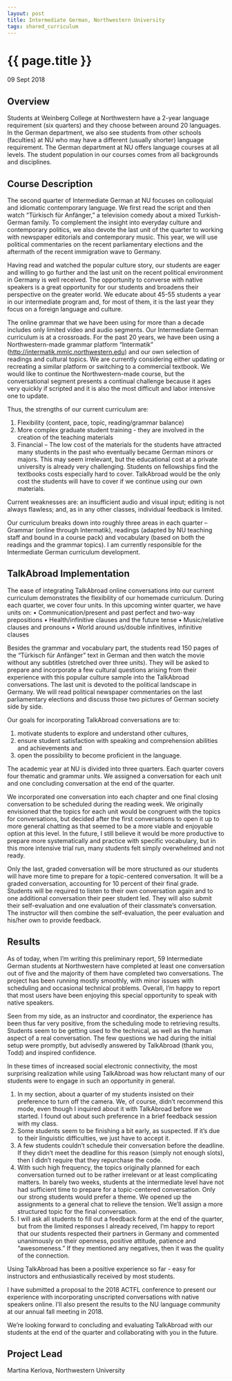 ```yaml
---
layout: post
title: Intermediate German, Northwestern University
tags: shared_curriculum
---
```


# {{ page.title }}

09 Sept 2018

## Overview 
Students at Weinberg College at Northwestern have a 2-year language requirement (six quarters) and they choose between around 20 languages. In the German department, we also see students from other schools (faculties) at NU who may have a different (usually shorter) language requirement. The German department at NU offers language courses at all levels. The student population in our courses comes from all backgrounds and disciplines.  

## Course Description
The second quarter of Intermediate German at NU focuses on colloquial and idiomatic contemporary language. We first read the script and then watch “Türkisch für Anfänger,” a television comedy about a mixed Turkish-German family. To complement the insight into everyday culture and contemporary politics, we also devote the last unit of the quarter to working with newspaper editorials and contemporary music. This year, we will use political commentaries on the recent parliamentary elections and the aftermath of the recent immigration wave to Germany. 

Having read and watched the popular culture story, our students are eager and willing to go further and the last unit on the recent political environment in Germany is well received. The opportunity to converse with native speakers is a great opportunity for our students and broadens their perspective on the greater world. We educate about 45-55 students a year in our intermediate program and, for most of them, it is the last year they focus on a foreign language and culture. 

The online grammar that we have been using for more than a decade includes only limited video and audio segments. Our Intermediate German curriculum is at a crossroads. For the past 20 years, we have been using a Northwestern-made grammar platform “Intermatik” (http://intermatik.mmlc.northwestern.edu) and our own selection of readings and cultural topics. We are currently considering either updating or recreating a similar platform or switching to a commercial textbook. We would like to continue the Northwestern-made course, but the conversational segment presents a continual challenge because it ages very quickly if scripted and it is also the most difficult and labor intensive one to update.

Thus, the strengths of our current curriculum are:
1. Flexibility (content, pace, topic, reading/grammar balance)
2. More complex graduate student training - they are involved in the creation of the teaching materials
3. Financial – The low cost of the materials for the students have attracted many students in the past who eventually became German minors or majors. This may seem irrelevant, but the educational cost at a private university is already very challenging. Students on fellowships find the textbooks costs especially hard to cover. TalkAbroad would be the only cost the students will have to cover if we continue using our own materials.

Current weaknesses are: an insufficient audio and visual input; editing is not always flawless; and, as in any other classes, individual feedback is limited.  

Our curriculum breaks down into roughly three areas in each quarter – Grammar (online through Intermatik), readings (adapted by NU teaching staff and bound in a course pack) and vocabulary (based on both the readings and the grammar topics). I am currently responsible for the Intermediate German curriculum development. 

## TalkAbroad Implementation
The ease of integrating TalkAbroad online conversations into our current curriculum demonstrates the flexibility of our homemade curriculum. During each quarter, we cover four units. In this upcoming winter quarter, we have units on:
• Communication/present and past perfect and two-way prepositions
• Health/infinitive clauses and the future tense
• Music/relative clauses and pronouns
• World around us/double infinitives, infinitive clauses

Besides the grammar and vocabulary part, the students read 150 pages of the “Türkisch für Anfänger” text in German and then watch the movie without any subtitles (stretched over three units). They will be asked to prepare and incorporate a few cultural questions arising from their experience with this popular culture sample into the TalkAbroad conversations. The last unit is devoted to the political landscape in Germany. We will read political newspaper commentaries on the last parliamentary elections and discuss those two pictures of German society side by side.

Our goals for incorporating TalkAbroad conversations are to: 
1. motivate students to explore and understand other cultures, 
2. ensure student satisfaction with speaking and comprehension abilities and achievements and  
3. open the possibility to become proficient in the language.

The academic year at NU is divided into three quarters. Each quarter covers four thematic and grammar units. We assigned a conversation for each unit and one concluding conversation at the end of the quarter. 

We incorporated one conversation into each chapter and one final closing conversation to be scheduled during the reading week. We originally envisioned that the topics for each unit would be congruent with the topics for conversations, but decided after the first conversations to open it up to more general chatting as that seemed to be a more viable and enjoyable option at this level. In the future, I still believe it would be more productive to prepare more systematically and practice with specific vocabulary, but in this more intensive trial run, many students felt simply overwhelmed and not ready. 

Only the last, graded conversation will be more structured as our students will have more time to prepare for a topic-centered conversation. It will be a graded conversation, accounting for 10 percent of their final grade. Students will be required to listen to their own conversation again and to one additional conversation their peer student led. They will also submit their self-evaluation and one evaluation of their classmate’s conversation. The instructor will then combine the self-evaluation, the peer evaluation and his/her own to provide feedback.

## Results
As of today, when I’m writing this preliminary report, 59 Intermediate German students at Northwestern have completed at least one conversation out of five and the majority of them have completed two conversations. The project has been running mostly smoothly, with minor issues with scheduling and occasional technical problems. Overall, I’m happy to report that most users have been enjoying this special opportunity to speak with native speakers. 

Seen from my side, as an instructor and coordinator, the experience has been thus far very positive, from the scheduling mode to retrieving results. Students seem to be getting used to the technical, as well as the human aspect of a real conversation. The few questions we had during the initial setup were promptly, but advisedly answered by TalkAbroad (thank you, Todd) and inspired confidence.

In these times of increased social electronic connectivity, the most surprising realization while using TalkAbroad was how reluctant many of our students were to engage in such an opportunity in general.  
1. In my section, about a quarter of my students insisted on their preference to turn off the camera. We, of course, didn’t recommend this mode, even though I inquired about it with TalkAbroad before we started. I found out about such preference in a brief feedback session with my class.
2. Some students seem to be finishing a bit early, as suspected. If it’s due to their linguistic difficulties, we just have to accept it.
3. A few students couldn’t schedule their conversation before the deadline. If they didn’t meet the deadline for this reason (simply not enough slots), then I didn’t require that they repurchase the code.
4. With such high frequency, the topics originally planned for each conversation turned out to be rather irrelevant or at least complicating matters. In barely two weeks, students at the intermediate level have not had sufficient time to prepare for a topic-centered conversation. Only our strong students would prefer a theme. We opened up the assignments to a general chat to relieve the tension. We’ll assign a more structured topic for the final conversation.  
5. I will ask all students to fill out a feedback form at the end of the quarter, but from the limited responses I already received, I’m happy to report that our students respected their partners in Germany and commented unanimously on their openness, positive attitude, patience and “awesomeness.” If they mentioned any negatives, then it was the quality of the connection.

Using TalkAbroad has been a positive experience so far - easy for instructors and enthusiastically received by most students.

I have submitted a proposal to the 2018 ACTFL conference to present our experience with incorporating unscripted conversations with native speakers online. I’ll also present the results to the NU language community at our annual fall meeting in 2018. 

We’re looking forward to concluding and evaluating TalkAbroad with our students at the end of the quarter and collaborating with you in the future. 

## Project Lead
Martina Kerlova, Northwestern University